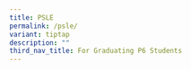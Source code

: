 ```yaml
---
title: PSLE
permalink: /psle/
variant: tiptap
description: ""
third_nav_title: For Graduating P6 Students
---
```

